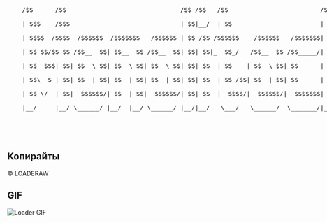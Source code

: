 <div style="font-family: monospace; white-space: pre;">
    <p>
    /$$      /$$                               /$$ /$$   /$$                         /$$                <br>
    | $$$    /$$$                              | $$|__/  | $$                        | $$                <br>
    | $$$$  /$$$$  /$$$$$$  /$$$$$$$   /$$$$$$ | $$ /$$ /$$$$$$    /$$$$$$   /$$$$$$$| $$   /$$  /$$$$$$ <br>
    | $$ $$/$$ $$ /$$__  $$| $$__  $$ /$$__  $$| $$| $$|_  $$_/   /$$__  $$ /$$_____/| $$  /$$/ |____  $$<br>
    | $$  $$$| $$| $$  \ $$| $$  \ $$| $$  \ $$| $$| $$  | $$    | $$  \ $$| $$      | $$$$$$/   /$$$$$$$<br>
    | $$\  $ | $$| $$  | $$| $$  | $$| $$  | $$| $$| $$  | $$ /$$| $$  | $$| $$      | $$_  $$  /$$__  $$<br>
    | $$ \/  | $$|  $$$$$$/| $$  | $$|  $$$$$$/| $$| $$  |  $$$$/|  $$$$$$/|  $$$$$$$| $$ \  $$|  $$$$$$$<br>
    |__/     |__/ \______/ |__/  |__/ \______/ |__/|__/   \___/   \______/  \_______/|__/  \__/ \_______/<br>
    </p>
</div>

## Копирайты

© LOADERAW

## GIF

<!-- Если копирайт удален, GIF не будет отображаться -->
![Loader GIF](https://github.com/Kymis417/Kymis417/blob/main/gif.gif)
